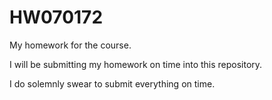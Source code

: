 # HW070172

My homework for the course.

I will be submitting my homework on time into this repository.

I do solemnly swear to submit everything on time.
